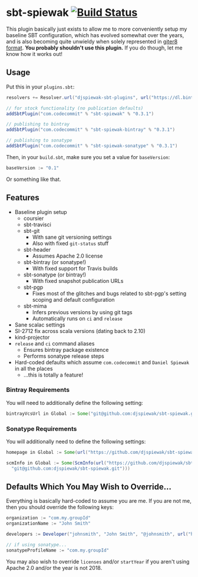 # sbt-spiewak [![Build Status](https://travis-ci.org/djspiewak/sbt-spiewak.svg?branch=master)](https://travis-ci.org/djspiewak/sbt-spiewak)

This plugin basically just exists to allow me to more conveniently setup my baseline SBT configuration, which has evolved somewhat over the years, and is also becoming quite unwieldy when solely represented in [giter8 format](https://github.com/djspiewak/base.g8). **You probably shouldn't use this plugin.** If you do though, let me know how it works out!

## Usage

Put this in your `plugins.sbt`:

```sbt
resolvers += Resolver.url("djspiewak-sbt-plugins", url("https://dl.bintray.com/djspiewak/sbt-plugins"))(Resolver.ivyStylePatterns)

// for stock functionality (no publication defaults)
addSbtPlugin("com.codecommit" % "sbt-spiewak" % "0.3.1")

// publishing to bintray
addSbtPlugin("com.codecommit" % "sbt-spiewak-bintray" % "0.3.1")

// publishing to sonatype
addSbtPlugin("com.codecommit" % "sbt-spiewak-sonatype" % "0.3.1")
```

Then, in your `build.sbt`, make sure you set a value for `baseVersion`:

```sbt
baseVersion := "0.1"
```

Or something like that.

## Features

- Baseline plugin setup
  + coursier
  + sbt-travisci
  + sbt-git
    * With sane git versioning settings
    * Also with fixed `git-status` stuff
  + sbt-header
    * Assumes Apache 2.0 license
  + sbt-bintray (or sonatype!)
    * With fixed support for Travis builds
  + sbt-sonatype (or bintray!)
    * With fixed snapshot publication URLs
  + sbt-pgp
    * Fixes most of the glitches and bugs related to sbt-pgp's setting scoping and default configuration
  + sbt-mima
    * Infers previous versions by using git tags
    * Automatically runs on `ci` and `release`
- Sane scalac settings
- SI-2712 fix across scala versions (dating back to 2.10)
- kind-projector
- `release` and `ci` command aliases
  + Ensures bintray package existence
  + Performs sonatype release steps
- Hard-coded defaults which assume `com.codecommit` and `Daniel Spiewak` in all the places
  + ...this is totally a feature!

### Bintray Requirements

You will need to additionally define the following setting:

```sbt
bintrayVcsUrl in Global := Some("git@github.com:djspiewak/sbt-spiewak.git")
```

### Sonatype Requirements

You will additionally need to define the following settings:

```sbt
homepage in Global := Some(url("https://github.com/djspiewak/sbt-spiewak")),

scmInfo in Global := Some(ScmInfo(url("https://github.com/djspiewak/sbt-spiewak"),
  "git@github.com:djspiewak/sbt-spiewak.git")))
```

## Defaults Which You May Wish to Override...

Everything is basically hard-coded to assume you are me. If you are not me, then you should override the following keys:

```sbt
organization := "com.my.groupId"
organizationName := "John Smith"

developers := Developer("johnsmith", "John Smith", "@johnsmith", url("https://github.com/johnsmith"))

// if using sonatype...
sonatypeProfileName := "com.my.groupId"
```

You may also wish to override `licenses` and/or `startYear` if you aren't using Apache 2.0 and/or the year is not 2018.
